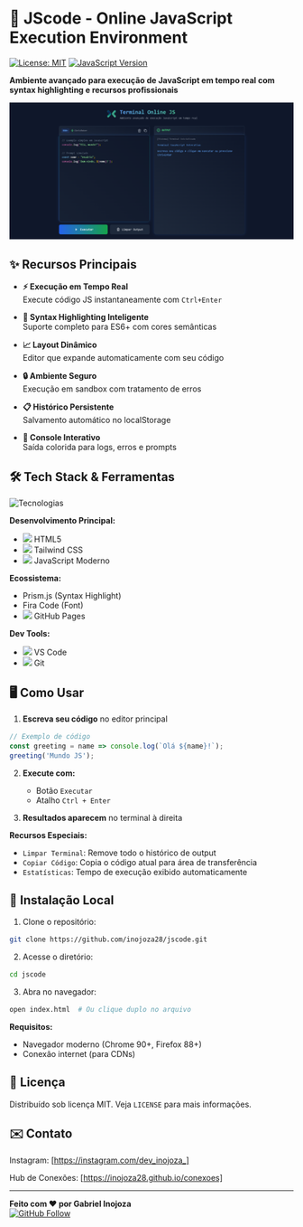 # 🚀 JScode - Online JavaScript Execution Environment

[![License: MIT](https://img.shields.io/badge/License-MIT-blue.svg)](https://opensource.org/licenses/MIT)
[![JavaScript Version](https://img.shields.io/badge/JavaScript-ES6%2B-yellow)](https://developer.mozilla.org/docs/Web/JavaScript)

**Ambiente avançado para execução de JavaScript em tempo real com syntax highlighting e recursos profissionais**


![Screenshot do JS Terminal Pro](preview/screenshot.png) <!-- Adicione uma screenshot -->

## ✨ Recursos Principais

- **⚡ Execução em Tempo Real**  
  Execute código JS instantaneamente com `Ctrl+Enter`
  
- **🎨 Syntax Highlighting Inteligente**  
  Suporte completo para ES6+ com cores semânticas

- **📈 Layout Dinâmico**  
  Editor que expande automaticamente com seu código

- **🔒 Ambiente Seguro**  
  Execução em sandbox com tratamento de erros

- **📋 Histórico Persistente**  
  Salvamento automático no localStorage

- **🚦 Console Interativo**  
  Saída colorida para logs, erros e prompts

## 🛠️ Tech Stack & Ferramentas

<div align="left">
  <img src="https://skillicons.dev/icons?i=html,css,tailwind,js,git,github,vscode" alt="Tecnologias" />
</div>

**Desenvolvimento Principal:**
- <img src="https://skillicons.dev/icons?i=html" width="16"/> HTML5
- <img src="https://skillicons.dev/icons?i=tailwind" width="16"/> Tailwind CSS
- <img src="https://skillicons.dev/icons?i=js" width="16"/> JavaScript Moderno

**Ecossistema:**
- Prism.js (Syntax Highlight)
- Fira Code (Font)
- <img src="https://skillicons.dev/icons?i=github" width="16"/> GitHub Pages

**Dev Tools:**
- <img src="https://skillicons.dev/icons?i=vscode" width="16"/> VS Code
- <img src="https://skillicons.dev/icons?i=git" width="16"/> Git

## 🖥️ Como Usar

1. **Escreva seu código** no editor principal
```javascript
// Exemplo de código
const greeting = name => console.log(`Olá ${name}!`);
greeting('Mundo JS');
```

2. **Execute com:**
   - Botão `Executar`
   - Atalho `Ctrl + Enter`

3. **Resultados aparecem** no terminal à direita

**Recursos Especiais:**
- `Limpar Terminal`: Remove todo o histórico de output
- `Copiar Código`: Copia o código atual para área de transferência
- `Estatísticas`: Tempo de execução exibido automaticamente

## 🚀 Instalação Local

1. Clone o repositório:
```bash
git clone https://github.com/inojoza28/jscode.git
```

2. Acesse o diretório:
```bash
cd jscode
```

3. Abra no navegador:
```bash
open index.html  # Ou clique duplo no arquivo
```

**Requisitos:**  
- Navegador moderno (Chrome 90+, Firefox 88+)
- Conexão internet (para CDNs)


## 📄 Licença

Distribuído sob licença MIT. Veja `LICENSE` para mais informações.

## ✉️ Contato

Instagram: [https://instagram.com/dev_inojoza_] 

Hub de Conexões: [https://inojoza28.github.io/conexoes]

---

**Feito com ❤️ por Gabriel Inojoza**  
[![GitHub Follow](https://img.shields.io/github/followers/inojoza28?style=social)](https://github.com/inojoza28)



